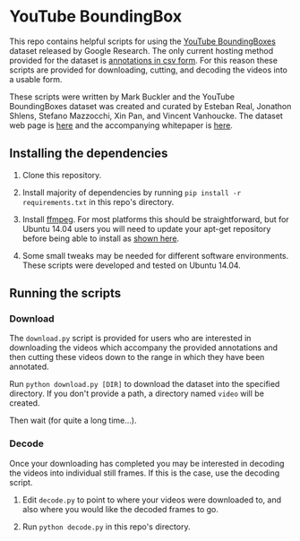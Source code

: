 # YouTube BoundingBox

This repo contains helpful scripts for using the [YouTube BoundingBoxes](
https://research.google.com/youtube-bb/index.html) 
dataset released by Google Research. The only current hosting method 
provided for the dataset is [annotations in csv
form](https://research.google.com/youtube-bb/download.html). For this
reason these scripts are provided for downloading, cutting, and decoding
the videos into a usable form.

These scripts were written by Mark Buckler and the YouTube BoundingBoxes
dataset was created and curated by Esteban Real, Jonathon Shlens,
Stefano Mazzocchi, Xin Pan, and Vincent Vanhoucke. The dataset web page
is [here](https://research.google.com/youtube-bb/index.html) and the
accompanying whitepaper is [here](https://arxiv.org/abs/1702.00824).

## Installing the dependencies

1. Clone this repository.

2. Install majority of dependencies by running 
`pip install -r requirements.txt` in this repo's directory.

3. Install [ffmpeg](https://ffmpeg.org/). For most platforms this should
	 be straightforward, but for Ubuntu 14.04 users you will need to
update your apt-get repository before being able to install as [shown
here](https://www.faqforge.com/linux/how-to-install-ffmpeg-on-ubuntu-14-04/).

4. Some small tweaks may be needed for different software environments.
	 These scripts were developed and tested on Ubuntu 14.04.

## Running the scripts

### Download

The `download.py` script is provided for users who are interested in
downloading the videos which accompany the provided annotations and then
cutting these videos down to the range in which they have been
annotated.

Run `python download.py [DIR]` to download the dataset into the specified
directory. If you don't provide a path, a directory named `video` will be
created.

Then wait (for quite a long time...).

### Decode

Once your downloading has completed you may be interested in decoding
the videos into individual still frames. If this is the case, use the
decoding script.

1. Edit `decode.py` to point to where your videos were downloaded to, and
	 also where you would like the decoded frames to go.

2. Run `python decode.py` in this repo's directory.
